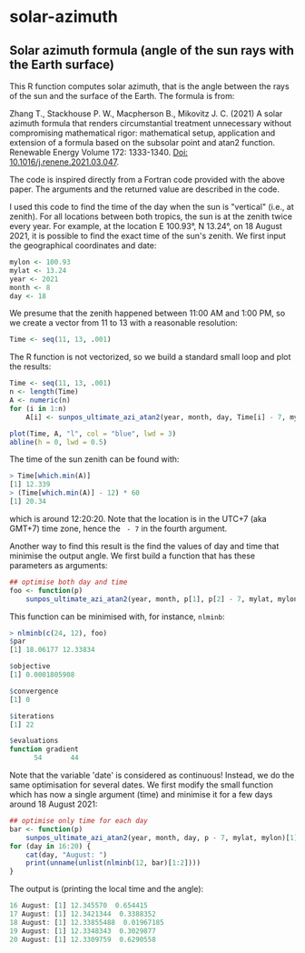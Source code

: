 # solar-azimuth
## Solar azimuth formula (angle of the sun rays with the Earth surface)

This R function computes solar azimuth, that is the angle between the rays of the sun and the surface of the Earth. The formula is from:

Zhang T., Stackhouse P. W., Macpherson B., Mikovitz J. C. (2021) A solar azimuth formula that renders circumstantial treatment unnecessary without compromising mathematical rigor: mathematical setup, application and extension of a formula based on the subsolar point and atan2 function. Renewable Energy Volume 172: 1333-1340. [Doi: 10.1016/j.renene.2021.03.047](https://doi.org/10.1016/j.renene.2021.03.047).

The code is inspired directly from a Fortran code provided with the above paper. The arguments and the returned value are described in the code.

I used this code to find the time of the day when the sun is "vertical" (i.e., at zenith). For all locations between both tropics, the sun is at the zenith twice every year. For example, at the location E 100.93°, N 13.24°, on 18 August 2021, it is possible to find the exact time of the sun's zenith. We first input the geographical coordinates and date:
```r
mylon <- 100.93
mylat <- 13.24
year <- 2021
month <- 8
day <- 18
```
We presume that the zenith happened between 11:00 AM and 1:00 PM, so we create a vector from 11 to 13 with a reasonable resolution:
```r
Time <- seq(11, 13, .001)
```
The R function is not vectorized, so we build a standard small loop and plot the results:
```r
Time <- seq(11, 13, .001)
n <- length(Time)
A <- numeric(n)
for (i in 1:n)
    A[i] <- sunpos_ultimate_azi_atan2(year, month, day, Time[i] - 7, mylat, mylon)[1]

plot(Time, A, "l", col = "blue", lwd = 3)
abline(h = 0, lwd = 0.5)
```
The time of the sun zenith can be found with:
```r
> Time[which.min(A)]
[1] 12.339
> (Time[which.min(A)] - 12) * 60
[1] 20.34
```
which is around 12:20:20. Note that the location is in the UTC+7 (aka GMT+7) time zone, hence the ` - 7` in the fourth argument.

Another way to find this result is the find the values of day and time that minimise the output angle. We first build a function that has these parameters as arguments:
```r
## optimise both day and time
foo <- function(p)
    sunpos_ultimate_azi_atan2(year, month, p[1], p[2] - 7, mylat, mylon)[1]
```
This function can be minimised with, for instance, `nlminb`:
```r
> nlminb(c(24, 12), foo)
$par
[1] 18.06177 12.33834

$objective
[1] 0.0001805908

$convergence
[1] 0

$iterations
[1] 22

$evaluations
function gradient
      54       44
```
Note that the variable 'date' is considered as continuous! Instead, we do the same optimisation for several dates. We first modify the small function which has now a single argument (time) and minimise it for a few days around 18 August 2021:
```r
## optimise only time for each day
bar <- function(p)
    sunpos_ultimate_azi_atan2(year, month, day, p - 7, mylat, mylon)[1]
for (day in 16:20) {
    cat(day, "August: ")
    print(unname(unlist(nlminb(12, bar)[1:2])))
}
```
The output is (printing the local time and the angle):
```r
16 August: [1] 12.345570  0.654415
17 August: [1] 12.3421344  0.3388352
18 August: [1] 12.33855488  0.01967185
19 August: [1] 12.3348343  0.3029877
20 August: [1] 12.3309759  0.6290558
```
